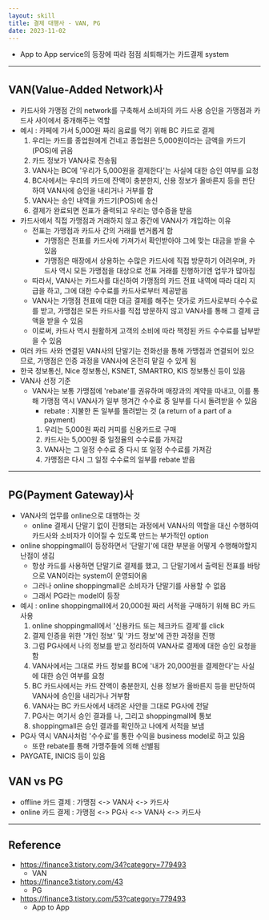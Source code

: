 ```yaml
---
layout: skill
title: 결제 대행사 - VAN, PG
date: 2023-11-02
---
```





- App to App service의 등장에 따라 점점 쇠퇴해가는 카드결제 system




---




## VAN(Value-Added Network)사

- 카드사와 가맹점 간의 network를 구축해서 소비자의 카드 사용 승인을 가맹점과 카드사 사이에서 중개해주는 역할
- 예시 : 카페에 가서 5,000원 짜리 음료를 먹기 위해 BC 카드로 결제
    1. 우리는 카드를 종업원에게 건네고 종업원은 5,000원이라는 금액을 카드기(POS)에 긁음
    2. 카드 정보가 VAN사로 전송됨
    3. VAN사는 BC에 '우리가 5,000원을 결제한다'는 사실에 대한 승인 여부를 요청
    4. BC사에서는 우리의 카드에 잔액이 충분한지, 신용 정보가 올바른지 등을 판단하여 VAN사에 승인을 내리거나 거부를 함
    5. VAN사는 승인 내역을 카드기(POS)에 송신
    6. 결제가 완료되면 전표가 줄력되고 우리는 영수증을 받음
- 카드사에서 직접 가맹점과 거래하지 않고 중간에 VAN사가 개입하는 이유
    - 전표는 가맹점과 카드사 간의 거래를 번거롭게 함
        - 가맹점은 전표를 카드사에 가져가서 확인받아야 그에 맞는 대금을 받을 수 있음
        - 가맹점은 매장에서 상용하는 수많은 카드사에 직접 방문하기 어려우며, 카드사 역시 모든 가맹점을 대상으로 전표 거래를 진행하기엔 업무가 많아짐
    - 따라서, VAN사는 카드사를 대신하여 가맹점의 카드 전표 내역에 따라 대리 지급을 하고, 그에 대한 수수료를 카드사로부터 제공받음
    - VAN사는 가맹점 전표에 대한 대금 결제를 해주는 댓가로 카드사로부터 수수료를 받고, 가맹점은 모든 카드사를 직접 방문하지 않고 VAN사를 통해 그 결제 금액을 받을 수 있음
    - 이로써, 카드사 역시 원활하게 고객의 소비에 따라 책정된 카드 수수료를 납부받을 수 있음
- 여러 카드 사와 연결된 VAN사의 단말기는 전화선을 통해 가맹점과 연결되어 있으므로, 가맹점은 인증 과정을 VAN사에 온전히 맡길 수 있게 됨
- 한국 정보통신, Nice 정보통신, KSNET, SMARTRO, KIS 정보통신 등이 있음
- VAN사 선정 기준
    - VAN사는 보통 가맹점에 'rebate'를 권유하며 매장과의 계약을 따내고, 이를 통해 가맹점 역시 VAN사가 일부 챙겨간 수수료 중 일부를 다시 돌려받을 수 있음
        - rebate : 지불한 돈 일부를 돌려받는 것 (a return of a part of a payment)
        1. 우리는 5,000원 짜리 커피를 신용카드로 구매
        2. 카드사는 5,000원 중 일정율의 수수료를 가져감
        3. VAN사는 그 일정 수수료 중 다시 또 일정 수수료를 가져감
        4. 가맹점은 다시 그 일정 수수료의 일부를 rebate 받음




---




## PG(Payment Gateway)사

- VAN사의 업무를 online으로 대행하는 것
    - online 결제시 단말기 없이 진행되는 과정에서 VAN사의 역할을 대신 수행하여 카드사와 소비자가 이어질 수 있도록 만드는 부가적인 option
- online shoppingmall이 등장하면서 '단말기'에 대한 부분을 어떻게 수행해야할지 난점이 생김
    - 항상 카드를 사용하면 단말기로 결제를 했고, 그 단말기에서 출력된 전표를 바탕으로 VAN이라는 system이 운영되어옴
    - 그러나 online shoppingmall은 소비자가 단말기를 사용할 수 없음
    - 그래서 PG라는 model이 등장
- 예시 : online shoppingmall에서 20,000원 짜리 서적을 구매하기 위해 BC 카드 사용
    1. online shoppingmall에서 '신용카드 또는 체크카드 결제'를 click
    2. 결제 인증을 위한 '개인 정보' 및 '카드 정보'에 관한 과정을 진행
    3. 그럼 PG사에서 나의 정보를 받고 정리하여 VAN사로 결제에 대한 승인 요청을 함
    4. VAN사에서는 그대로 카드 정보를 BC에 '내가 20,000원을 결제한다'는 사실에 대한 승인 여부를 요청
    5. BC 카드사에서는 카드 잔액이 충분한지, 신용 정보가 올바른지 등을 판단하여 VAN사에 승인을 내리거나 거부함
    6. VAN사는 BC 카드사에서 내려온 사안을 그대로 PG사에 전달
    7. PG사는 여기서 승인 결과를 나, 그리고 shoppingmall에 통보
    8. shoppingmall은 승인 결과를 확인하고 나에게 서적을 보냄
- PG사 역시 VAN사처럼 '수수료'를 통한 수익을 business model로 하고 있음
    - 또한 rebate를 통해 가맹주들에 의해 선별됨
- PAYGATE, INICIS 등이 있음

## VAN vs PG

- offline 카드 결제 : 가맹점 <-> VAN사 <-> 카드사
- online 카드 결제 : 가맹점 <-> PG사 <-> VAN사 <-> 카드사




---




## Reference

- https://finance3.tistory.com/34?category=779493
    - VAN
- https://finance3.tistory.com/43
    - PG
- https://finance3.tistory.com/53?category=779493
    - App to App